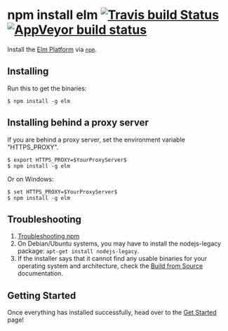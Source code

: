 npm install elm [![Travis build Status](https://travis-ci.org/elm-lang/elm-platform.svg?branch=master)](http://travis-ci.org/elm-lang/elm-platform) [![AppVeyor build status](https://ci.appveyor.com/api/projects/status/6mcub79i04ianpm9/branch/master?svg=true)](https://ci.appveyor.com/project/rtfeldman/elm-platform/branch/master)
===============

Install the [Elm Platform](https://github.com/elm-lang/elm-platform) via [`npm`](https://www.npmjs.com).

## Installing

Run this to get the binaries:

```
$ npm install -g elm
```

## Installing behind a proxy server

If you are behind a proxy server, set the environment variable "HTTPS_PROXY".

```
$ export HTTPS_PROXY=$YourProxyServer$
$ npm install -g elm
```

Or on Windows:

```
$ set HTTPS_PROXY=$YourProxyServer$
$ npm install -g elm
```

## Troubleshooting

1. [Troubleshooting npm](https://github.com/npm/npm/wiki/Troubleshooting)
2. On Debian/Ubuntu systems, you may have to install the nodejs-legacy package: `apt-get install nodejs-legacy`.
3. If the installer says that it cannot find any usable binaries for your operating system and architecture, check the [Build from Source](https://github.com/elm-lang/elm-platform/blob/master/README.md#build-from-source) documentation.

## Getting Started

Once everything has installed successfully, head over to the [Get Started](http://elm-lang.org/Get-Started.elm) page!
